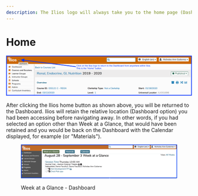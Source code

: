 ```yaml
---
description: The Ilios logo will always take you to the home page (Dashboard).
---
```


# Home

!["Home"](../.gitbook/assets/home1.png)

After clicking the Ilios home button as shown above, you will be returned to the Dashboard. Ilios will retain the relative location (Dashboard option) you had been accessing before navigating away. In other words, if you had selected an option other than Week at a Glance, that would have been retained and you would be back on the Dashboard with the Calendar displayed, for example (or "Materials").

<figure><img src="../.gitbook/assets/waag_update_1.png" alt=""><figcaption><p>Week at a Glance - Dashboard</p></figcaption></figure>
